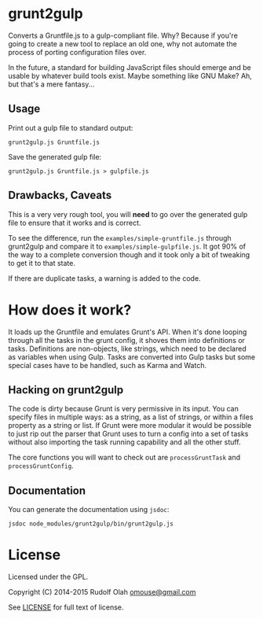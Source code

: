 # grunt2gulp

Converts a Gruntfile.js to a gulp-compliant file. Why? Because if
you're going to create a new tool to replace an old one, why not
automate the process of porting configuration files over.

In the future, a standard for building JavaScript files should emerge
and be usable by whatever build tools exist. Maybe something like GNU
Make? Ah, but that's a mere fantasy...

## Usage

Print out a gulp file to standard output:

    grunt2gulp.js Gruntfile.js

Save the generated gulp file:

    grunt2gulp.js Gruntfile.js > gulpfile.js

## Drawbacks, Caveats

This is a very very rough tool, you will **need** to go over the
generated gulp file to ensure that it works and is correct.

To see the difference, run the `examples/simple-gruntfile.js` through
grunt2gulp and compare it to `examples/simple-gulpfile.js`. It got 90%
of the way to a complete conversion though and it took only a bit of
tweaking to get it to that state.

If there are duplicate tasks, a warning is added to the code.

# How does it work?

It loads up the Gruntfile and emulates Grunt's API. When it's done
looping through all the tasks in the grunt config, it shoves them into
definitions or tasks. Definitions are non-objects, like strings, which
need to be declared as variables when using Gulp. Tasks are converted
into Gulp tasks but some special cases have to be handled, such as
Karma and Watch.

## Hacking on grunt2gulp

The code is dirty because Grunt is very permissive in its input. You
can specify files in multiple ways: as a string, as a list of strings,
or within a files property as a string or list. If Grunt were more
modular it would be possible to just rip out the parser that Grunt
uses to turn a config into a set of tasks without also importing the
task running capability and all the other stuff.

The core functions you will want to check out are `processGruntTask`
and `processGruntConfig`.

## Documentation

You can generate the documentation using `jsdoc`:

    jsdoc node_modules/grunt2gulp/bin/grunt2gulp.js

# License

Licensed under the GPL.

Copyright (C) 2014-2015 Rudolf Olah <omouse@gmail.com>

See [LICENSE](./LICENSE) for full text of license.
